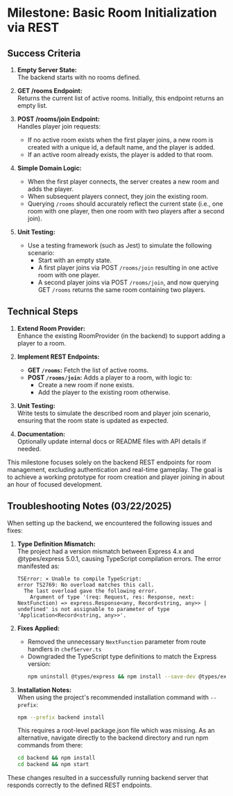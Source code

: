# Milestone: Basic Room Initialization via REST

## Success Criteria

1. **Empty Server State:**  
   The backend starts with no rooms defined.

2. **GET /rooms Endpoint:**  
   Returns the current list of active rooms. Initially, this endpoint returns an empty list.

3. **POST /rooms/join Endpoint:**  
   Handles player join requests:
   - If no active room exists when the first player joins, a new room is created with a unique id, a default name, and the player is added.
   - If an active room already exists, the player is added to that room.

4. **Simple Domain Logic:**  
   - When the first player connects, the server creates a new room and adds the player.
   - When subsequent players connect, they join the existing room.
   - Querying `/rooms` should accurately reflect the current state (i.e., one room with one player, then one room with two players after a second join).

5. **Unit Testing:**  
   - Use a testing framework (such as Jest) to simulate the following scenario:
     - Start with an empty state.
     - A first player joins via POST `/rooms/join` resulting in one active room with one player.
     - A second player joins via POST `/rooms/join`, and now querying GET `/rooms` returns the same room containing two players.

## Technical Steps

1. **Extend Room Provider:**  
   Enhance the existing RoomProvider (in the backend) to support adding a player to a room.

2. **Implement REST Endpoints:**  
   - **GET `/rooms`:** Fetch the list of active rooms.
   - **POST `/rooms/join`:** Adds a player to a room, with logic to:
     - Create a new room if none exists.
     - Add the player to the existing room otherwise.

3. **Unit Testing:**  
   Write tests to simulate the described room and player join scenario, ensuring that the room state is updated as expected.

4. **Documentation:**  
   Optionally update internal docs or README files with API details if needed.

This milestone focuses solely on the backend REST endpoints for room management, excluding authentication and real-time gameplay. The goal is to achieve a working prototype for room creation and player joining in about an hour of focused development.

## Troubleshooting Notes (03/22/2025)

When setting up the backend, we encountered the following issues and fixes:

1. **Type Definition Mismatch:**  
   The project had a version mismatch between Express 4.x and @types/express 5.0.1, causing TypeScript compilation errors. The error manifested as:
   ```
   TSError: ⨯ Unable to compile TypeScript:
   error TS2769: No overload matches this call.
     The last overload gave the following error.
       Argument of type '(req: Request, res: Response, next: NextFunction) => express.Response<any, Record<string, any>> | undefined' is not assignable to parameter of type 'Application<Record<string, any>>'.
   ```

2. **Fixes Applied:**  
   - Removed the unnecessary `NextFunction` parameter from route handlers in `chefServer.ts`
   - Downgraded the TypeScript type definitions to match the Express version:
     ```bash
     npm uninstall @types/express && npm install --save-dev @types/express@4.17.21
     ```

3. **Installation Notes:**  
   When using the project's recommended installation command with `--prefix`:
   ```bash
   npm --prefix backend install
   ```
   This requires a root-level package.json file which was missing. As an alternative, 
   navigate directly to the backend directory and run npm commands from there:
   ```bash
   cd backend && npm install
   cd backend && npm start
   ```

These changes resulted in a successfully running backend server that responds correctly to the defined REST endpoints.
